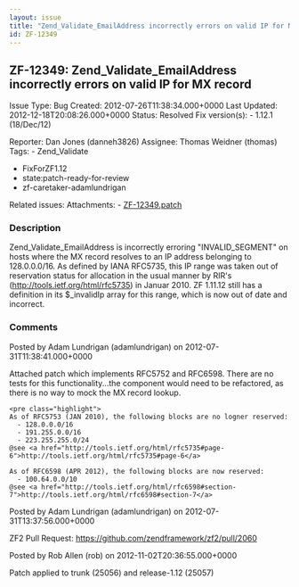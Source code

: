 ```yaml
---
layout: issue
title: "Zend_Validate_EmailAddress incorrectly errors on valid IP for MX record"
id: ZF-12349
---
```


ZF-12349: Zend\_Validate\_EmailAddress incorrectly errors on valid IP for MX record
-----------------------------------------------------------------------------------

 Issue Type: Bug Created: 2012-07-26T11:38:34.000+0000 Last Updated: 2012-12-18T20:08:26.000+0000 Status: Resolved Fix version(s): - 1.12.1 (18/Dec/12)
 
 Reporter:  Dan Jones (danneh3826)  Assignee:  Thomas Weidner (thomas)  Tags: - Zend\_Validate
- FixForZF1.12
- state:patch-ready-for-review
- zf-caretaker-adamlundrigan
 
 Related issues: 
 Attachments: - [ZF-12349.patch](/issues/secure/attachment/15177/ZF-12349.patch)
 
### Description

Zend\_Validate\_EmailAddress is incorrectly erroring "INVALID\_SEGMENT" on hosts where the MX record resolves to an IP address belonging to 128.0.0.0/16. As defined by IANA RFC5735, this IP range was taken out of reservation status for allocation in the usual manner by RIR's (<http://tools.ietf.org/html/rfc5735>) in Januar 2010. ZF 1.11.12 still has a definition in its $\_invalidIp array for this range, which is now out of date and incorrect.

 

 

### Comments

Posted by Adam Lundrigan (adamlundrigan) on 2012-07-31T11:38:41.000+0000

Attached patch which implements RFC5752 and RFC6598. There are no tests for this functionality...the component would need to be refactored, as there is no way to mock the MX record lookup.

 
    <pre class="highlight">
    As of RFC5753 (JAN 2010), the following blocks are no logner reserved:
      - 128.0.0.0/16
      - 191.255.0.0/16
      - 223.255.255.0/24
    @see <a href="http://tools.ietf.org/html/rfc5735#page-6">http://tools.ietf.org/html/rfc5735#page-6</a>
    
    As of RFC6598 (APR 2012), the following blocks are now reserved:
      - 100.64.0.0/10
    @see <a href="http://tools.ietf.org/html/rfc6598#section-7">http://tools.ietf.org/html/rfc6598#section-7</a>


 

 

Posted by Adam Lundrigan (adamlundrigan) on 2012-07-31T13:37:56.000+0000

ZF2 Pull Request: <https://github.com/zendframework/zf2/pull/2060>

 

 

Posted by Rob Allen (rob) on 2012-11-02T20:36:55.000+0000

Patch applied to trunk (25056) and release-1.12 (25057)

 

 